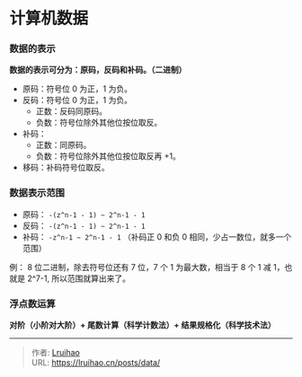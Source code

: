 # 计算机数据


### 数据的表示

**数据的表示可分为：原码，反码和补码。（二进制）**

- 原码：符号位 0 为正，1 为负。
- 反码：符号位 0 为正，1 为负。
  - 正数：反码同原码。
  - 负数：符号位除外其他位按位取反。
- 补码：
  - 正数：同原码。
  - 负数：符号位除外其他位按位取反再 &#43;1。
- 移码：补码符号位取反。

### 数据表示范围

- 原码： `-(z^n-1 - 1) ~ 2^n-1 - 1`
- 反码： `-(z^n-1 - 1) ~ 2^n-1 - 1`
- 补码： `-z^n-1 ~ 2^n-1 - 1` （补码正 0 和负 0 相同，少占一数位，就多一个范围）

例：
8 位二进制，除去符号位还有 7 位，7 个 1 为最大数，相当于 8 个 1 减 1，也就是 2^7-1, 所以范围就算出来了。

### 浮点数运算

**对阶（小阶对大阶）&#43; 尾数计算（科学计数法）&#43; 结果规格化（科学技术法）**


---

> 作者: [Lruihao](https://github.com/Lruihao)  
> URL: https://lruihao.cn/posts/data/  

